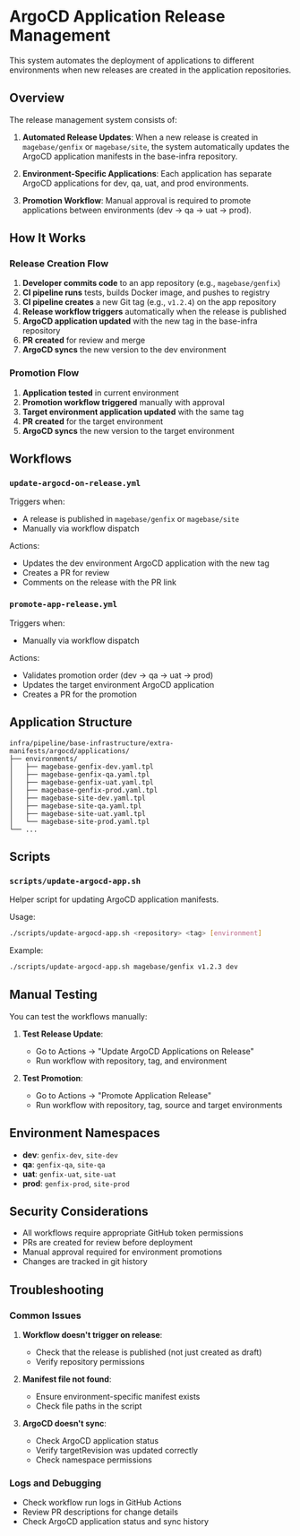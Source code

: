 # ArgoCD Application Release Management

This system automates the deployment of applications to different environments when new releases are created in the application repositories.

## Overview

The release management system consists of:

1. **Automated Release Updates**: When a new release is created in `magebase/genfix` or `magebase/site`, the system automatically updates the ArgoCD application manifests in the base-infra repository.

2. **Environment-Specific Applications**: Each application has separate ArgoCD applications for dev, qa, uat, and prod environments.

3. **Promotion Workflow**: Manual approval is required to promote applications between environments (dev → qa → uat → prod).

## How It Works

### Release Creation Flow

1. **Developer commits code** to an app repository (e.g., `magebase/genfix`)
2. **CI pipeline runs** tests, builds Docker image, and pushes to registry
3. **CI pipeline creates** a new Git tag (e.g., `v1.2.4`) on the app repository
4. **Release workflow triggers** automatically when the release is published
5. **ArgoCD application updated** with the new tag in the base-infra repository
6. **PR created** for review and merge
7. **ArgoCD syncs** the new version to the dev environment

### Promotion Flow

1. **Application tested** in current environment
2. **Promotion workflow triggered** manually with approval
3. **Target environment application updated** with the same tag
4. **PR created** for the target environment
5. **ArgoCD syncs** the new version to the target environment

## Workflows

### `update-argocd-on-release.yml`

Triggers when:
- A release is published in `magebase/genfix` or `magebase/site`
- Manually via workflow dispatch

Actions:
- Updates the dev environment ArgoCD application with the new tag
- Creates a PR for review
- Comments on the release with the PR link

### `promote-app-release.yml`

Triggers when:
- Manually via workflow dispatch

Actions:
- Validates promotion order (dev → qa → uat → prod)
- Updates the target environment ArgoCD application
- Creates a PR for the promotion

## Application Structure

```
infra/pipeline/base-infrastructure/extra-manifests/argocd/applications/
├── environments/
│   ├── magebase-genfix-dev.yaml.tpl
│   ├── magebase-genfix-qa.yaml.tpl
│   ├── magebase-genfix-uat.yaml.tpl
│   ├── magebase-genfix-prod.yaml.tpl
│   ├── magebase-site-dev.yaml.tpl
│   ├── magebase-site-qa.yaml.tpl
│   ├── magebase-site-uat.yaml.tpl
│   └── magebase-site-prod.yaml.tpl
└── ...
```

## Scripts

### `scripts/update-argocd-app.sh`

Helper script for updating ArgoCD application manifests.

Usage:
```bash
./scripts/update-argocd-app.sh <repository> <tag> [environment]
```

Example:
```bash
./scripts/update-argocd-app.sh magebase/genfix v1.2.3 dev
```

## Manual Testing

You can test the workflows manually:

1. **Test Release Update**:
   - Go to Actions → "Update ArgoCD Applications on Release"
   - Run workflow with repository, tag, and environment

2. **Test Promotion**:
   - Go to Actions → "Promote Application Release"
   - Run workflow with repository, tag, source and target environments

## Environment Namespaces

- **dev**: `genfix-dev`, `site-dev`
- **qa**: `genfix-qa`, `site-qa`
- **uat**: `genfix-uat`, `site-uat`
- **prod**: `genfix-prod`, `site-prod`

## Security Considerations

- All workflows require appropriate GitHub token permissions
- PRs are created for review before deployment
- Manual approval required for environment promotions
- Changes are tracked in git history

## Troubleshooting

### Common Issues

1. **Workflow doesn't trigger on release**:
   - Check that the release is published (not just created as draft)
   - Verify repository permissions

2. **Manifest file not found**:
   - Ensure environment-specific manifest exists
   - Check file paths in the script

3. **ArgoCD doesn't sync**:
   - Check ArgoCD application status
   - Verify targetRevision was updated correctly
   - Check namespace permissions

### Logs and Debugging

- Check workflow run logs in GitHub Actions
- Review PR descriptions for change details
- Check ArgoCD application status and sync history
